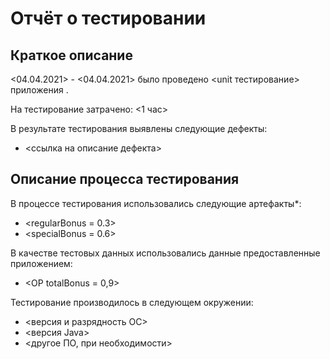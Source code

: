# Отчёт о тестировании <Precision>

## Краткое описание

<04.04.2021> - <04.04.2021> было проведено <unit тестирование> приложения <Precision>.

На тестирование затрачено: <1 час>

В результате тестирования выявлены следующие дефекты:
* <ссылка на описание дефекта>

## Описание процесса тестирования

В процессе тестирования использовались следующие артефакты*:
* <regularBonus = 0.3>
* <specialBonus = 0.6>

В качестве тестовых данных использовались данные предоставленные приложением:
* <ОР totalBonus = 0,9>

Тестирование производилось в следующем окружении:
* <версия и разрядность ОС>
* <версия Java>
* <другое ПО, при необходимости>